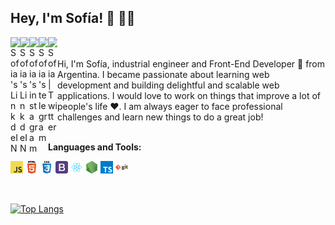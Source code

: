 ## Hey, I'm Sofía! 👋 👩‍💻
<a href="https://www.linkedin.com/in/sofia-punal-rizzo/">
  <img  align="left" alt="Sofia's LinkdeIN" width="15px"  src="https://cdn.jsdelivr.net/npm/simple-icons@v3/icons/linkedin.svg" />
</a>
<a href="https://discord.com/users/sofiapunal" rel="nofollow">
  <img  align="left" alt="Sofia's LinkdeIN" width="15px"  src="https://cdn.jsdelivr.net/npm/simple-icons@v3/icons/discord.svg" />
</a>
<a href="https://www.instagram.com/sofia.punal">
  <img align="left" alt="Sofia's instagram" width="15px"   src="https://cdn.jsdelivr.net/npm/simple-icons@v3/icons/instagram.svg" />
</a>
<a href="https://t.me/sofiapunal">
  <img align="left" alt="Sofia's telegram" width="15px"   src="https://cdn.jsdelivr.net/npm/simple-icons@v3/icons/telegram.svg" />
</a>
<a href="https://twitter.com/sofiapun6">
  <img  align="left" alt="Sofia | Twitter" width="15px"   src="https://cdn.jsdelivr.net/npm/simple-icons@v3/icons/twitter.svg" />
</a>
<br />
<br />
Hi, I'm Sofía, industrial engineer and Front-End Developer 🚀 from Argentina. I became passionate about learning web development and building delightful and scalable web applications. I would love to work on things that improve a lot of people's life ❤️. I am always eager to face professional challenges and learn new things to do a great job!
<br />
<br />

**Languages and Tools:**

<code><img height="20" src="https://raw.githubusercontent.com/github/explore/80688e429a7d4ef2fca1e82350fe8e3517d3494d/topics/javascript/javascript.png"></code>
<code><img height="20" src="https://raw.githubusercontent.com/github/explore/80688e429a7d4ef2fca1e82350fe8e3517d3494d/topics/html/html.png"></code>
<code><img height="20" src="https://raw.githubusercontent.com/github/explore/80688e429a7d4ef2fca1e82350fe8e3517d3494d/topics/css/css.png"></code>
<code><img height="20" src="https://raw.githubusercontent.com/github/explore/80688e429a7d4ef2fca1e82350fe8e3517d3494d/topics/bootstrap/bootstrap.png"></code>
<code><img height="20" src="https://raw.githubusercontent.com/github/explore/80688e429a7d4ef2fca1e82350fe8e3517d3494d/topics/react/react.png"></code>
<code><img height="20" src="https://raw.githubusercontent.com/github/explore/80688e429a7d4ef2fca1e82350fe8e3517d3494d/topics/nodejs/nodejs.png"></code>
<code><img height="20" src="https://raw.githubusercontent.com/github/explore/80688e429a7d4ef2fca1e82350fe8e3517d3494d/topics/typescript/typescript.png"></code>
<code><img height="20" src="https://raw.githubusercontent.com/github/explore/80688e429a7d4ef2fca1e82350fe8e3517d3494d/topics/git/git.png"></code>

<br />

[![Top Langs](https://github-readme-stats.vercel.app/api/top-langs/?username=sofia-pr&hide=shell&layout=compact)](https://github.com/anuraghazra/github-readme-stats)

<!--
**sofia-pr/sofia-pr** is a ✨ _special_ ✨ repository because its `README.md` (this file) appears on your GitHub profile.

![GitHub Stats](https://github-readme-stats.vercel.app/api?username=sofia-pr&theme=default) </div>
<div>


Here are some ideas to get you started:

- 🔭 I’m currently working on ...
- 🌱 I’m currently learning ...
- 👯 I’m looking to collaborate on ...
- 🤔 I’m looking for help with ...
- 💬 Ask me about ...
- 📫 How to reach me: ...
- 😄 Pronouns: ...
- ⚡ Fun fact: ...
-->
